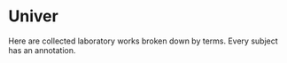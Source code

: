 # Univer
Here are collected laboratory works broken down by terms.
Every subject has an annotation.
